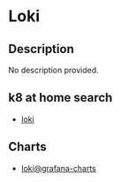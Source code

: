 # Loki

## Description

No description provided.

## k8 at home search

- [loki](https://nanne.dev/k8s-at-home-search/#/loki)

## Charts

- [loki@grafana-charts](https://grafana.github.io/helm-charts/)

